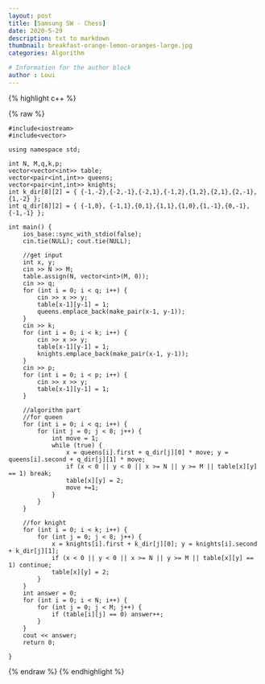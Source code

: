 ```yaml
---
layout: post
title: [Samsung SW - Chess]
date: 2020-5-29
description: txt to markdown
thumbnail: breakfast-orange-lemon-oranges-large.jpg
categories: Algorithm

# Information for the author block
author : Loui
---
```


{% highlight c++ %}

{% raw %}

	﻿#include<iostream>
	#include<vector>
	
	using namespace std;
	
	int N, M,q,k,p;
	vector<vector<int>> table;
	vector<pair<int,int>> queens;
	vector<pair<int,int>> knights;
	int k_dir[8][2] = { {-1,-2},{-2,-1},{-2,1},{-1,2},{1,2},{2,1},{2,-1},{1,-2} };
	int q_dir[8][2] = { {-1,0}, {-1,1},{0,1},{1,1},{1,0},{1,-1},{0,-1},{-1,-1} };
	
	int main() {
		ios_base::sync_with_stdio(false);
		cin.tie(NULL); cout.tie(NULL);
	
		//get input
		int x, y;
		cin >> N >> M;
		table.assign(N, vector<int>(M, 0));
		cin >> q;
		for (int i = 0; i < q; i++) {
			cin >> x >> y;
			table[x-1][y-1] = 1;
			queens.emplace_back(make_pair(x-1, y-1));
		}
		cin >> k;
		for (int i = 0; i < k; i++) {
			cin >> x >> y;
			table[x-1][y-1] = 1;
			knights.emplace_back(make_pair(x-1, y-1));
		}
		cin >> p;
		for (int i = 0; i < p; i++) {
			cin >> x >> y;
			table[x-1][y-1] = 1;
		}
	
		//algorithm part
		//for queen
		for (int i = 0; i < q; i++) {
			for (int j = 0; j < 8; j++) {
				int move = 1;
				while (true) {
					x = queens[i].first + q_dir[j][0] * move; y = queens[i].second + q_dir[j][1] * move;
					if (x < 0 || y < 0 || x >= N || y >= M || table[x][y] == 1) break;
					table[x][y] = 2;
					move +=1;
				}
			}
		}
	
		//for knight
		for (int i = 0; i < k; i++) {
			for (int j = 0; j < 8; j++) {
				x = knights[i].first + k_dir[j][0]; y = knights[i].second + k_dir[j][1];
				if (x < 0 || y < 0 || x >= N || y >= M || table[x][y] == 1) continue;
				table[x][y] = 2;
			}
		}
		int answer = 0;
		for (int i = 0; i < N; i++) {
			for (int j = 0; j < M; j++) {
				if (table[i][j] == 0) answer++;
			}
		}
		cout << answer;
		return 0;
	
	}
{% endraw %}
{% endhighlight %}

